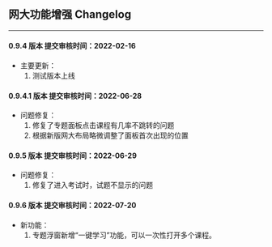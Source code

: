 ## 网大功能增强 Changelog

***
#### 0.9.4 版本 提交审核时间：2022-02-16
- 主要更新：
    1. 测试版本上线


#### 0.9.4.1 版本 提交审核时间：2022-06-28
- 问题修复：
    1. 修复了专题面板点击课程有几率不跳转的问题
    2. 根据新版网大布局略微调整了面板首次出现的位置

#### 0.9.5 版本 提交审核时间：2022-06-29
- 问题修复：
    1. 修复了进入考试时，试题不显示的问题

#### 0.9.6 版本 提交审核时间：2022-07-20
- 新功能：
    1. 专题浮窗新增“一键学习”功能，可以一次性打开多个课程。